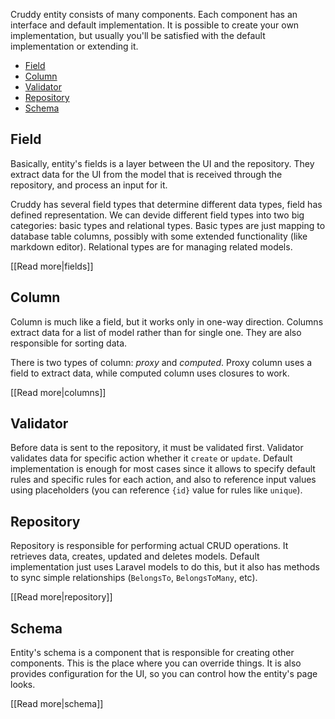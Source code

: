 Cruddy entity consists of many components. Each component has an interface and default implementation. It is possible to create your own implementation, but usually you'll be satisfied with the default implementation or extending it.

* [Field](#wiki-field)
* [Column](#wiki-column)
* [Validator](#wiki-validator)
* [Repository](#wiki-repository)
* [Schema](#wiki-schema)

## Field

Basically, entity's fields is a layer between the UI and the repository. They extract data for the UI from the model that is received through the repository, and process an input for it.

Cruddy has several field types that determine different data types, field has defined representation. We can devide different field types into two big categories: basic types and relational types. Basic types are just mapping to database table columns, possibly with some extended functionality (like markdown editor). Relational types are for managing related models.

[[Read more|fields]]

## Column

Column is much like a field, but it works only in one-way direction. Columns extract data for a list of model rather than for single one. They are also responsible for sorting data.

There is two types of column: _proxy_ and _computed_. Proxy column uses a field to extract data, while computed column uses closures to work.

[[Read more|columns]]

## Validator

Before data is sent to the repository, it must be validated first. Validator validates data for specific action whether it `create` or `update`. Default implementation is enough for most cases since it allows to specify default rules and specific rules for each action, and also to reference input values using placeholders (you can reference `{id}` value for rules like `unique`).

## Repository

Repository is responsible for performing actual CRUD operations. It retrieves data, creates, updated and deletes models. Default implementation just uses Laravel models to do this, but it also has methods to sync simple relationships (`BelongsTo`, `BelongsToMany`, etc).

[[Read more|repository]]

## Schema

Entity's schema is a component that is responsible for creating other components. This is the place where you can override things. It is also provides configuration for the UI, so you can control how the entity's page looks.

[[Read more|schema]]